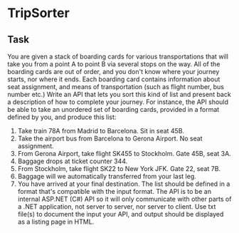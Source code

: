 # TripSorter

## Task
You are given a stack of boarding cards for various transportations that will take you from a point A to point B via several stops on the way. All of the boarding cards are out of order, and you don't know where your journey starts, nor where it ends. Each boarding card contains information about seat assignment, and means of transportation (such as flight number, bus number etc.) Write an API that lets you sort this kind of list and present back a description of how to complete your journey. For instance, the API should be able to take an unordered set of boarding cards, provided in a format defined by you, and produce this list:
1. Take train 78A from Madrid to Barcelona. Sit in seat 45B.
2. Take the airport bus from Barcelona to Gerona Airport. No seat assignment.
3. From Gerona Airport, take flight SK455 to Stockholm. Gate 45B, seat 3A.
4. Baggage drops at ticket counter 344.
5. From Stockholm, take flight SK22 to New York JFK. Gate 22, seat 7B.
6. Baggage will we automatically transferred from your last leg.
7. You have arrived at your final destination.
The list should be defined in a format that's compatible with the input format. The API is to be an internal ASP.NET (C#) API so it will only communicate with other parts of a .NET application, not server to server, nor server to client. Use txt file(s) to document the input your API, and output should be displayed as a listing page in HTML.
